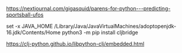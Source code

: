 https://nextjournal.com/gigasquid/parens-for-python---predicting-sportsball-ufos


set -x JAVA_HOME /Library/Java/JavaVirtualMachines/adoptopenjdk-16.jdk/Contents/Home
python3 -m pip install cljbridge

https://clj-python.github.io/libpython-clj/embedded.html


